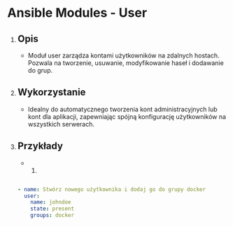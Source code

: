 # Ansible Modules - User

1. Opis
    - 

    - Moduł user zarządza kontami użytkowników na zdalnych hostach. Pozwala na tworzenie, usuwanie, modyfikowanie haseł i dodawanie do grup.

2. Wykorzystanie
    - 

    - Idealny do automatycznego tworzenia kont administracyjnych lub kont dla aplikacji, zapewniając spójną konfigurację użytkowników na wszystkich serwerach.

3. Przykłady
    - 

    - 1. 
    ```yaml

    - name: Stwórz nowego użytkownika i dodaj go do grupy docker
      user:
        name: johndoe
        state: present
        groups: docker

    ```